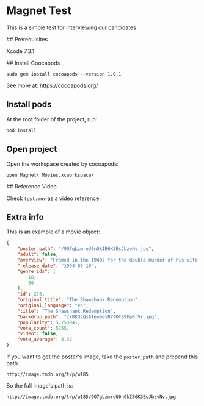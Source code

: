 # Magnet Test
This is a simple test for interviewing our candidates

## Prerequisites

Xcode 7.3.1

## Install Coocapods

`sudo gem install cocoapods --version 1.0.1`

See more at: https://cocoapods.org/

## Install pods

At the root folder of the project, run:

`pod install`

## Open project

Open the workspace created by cocoapods:

`open Magnet\ Movies.xcworkspace/`

## Reference Video

Check `test.mov` as a video reference

## Extra info

This is an example of a movie object:

```json
{
    "poster_path": "/9O7gLzmreU0nGkIB6K3BsJbzvNv.jpg",
    "adult": false,
    "overview": "Framed in the 1940s for the double murder of his wife and her lover, upstanding banker Andy Dufresne begins a new life at the Shawshank prison, where he puts his accounting skills to work for an amoral warden. During his long stretch in prison, Dufresne comes to be admired by the other inmates -- including an older prisoner named Red -- for his integrity and unquenchable sense of hope.",
    "release_date": "1994-09-10",
    "genre_ids": [
        18,
        80
    ],
    "id": 278,
    "original_title": "The Shawshank Redemption",
    "original_language": "en",
    "title": "The Shawshank Redemption",
    "backdrop_path": "/xBKGJQsAIeweesB79KC89FpBrVr.jpg",
    "popularity": 5.753941,
    "vote_count": 5255,
    "video": false,
    "vote_average": 8.32
}
```

If you want to get the poster's image, take the `poster_path` and prepend this path:

`http://image.tmdb.org/t/p/w185`

So the full image's path is:

`http://image.tmdb.org/t/p/w185/9O7gLzmreU0nGkIB6K3BsJbzvNv.jpg`
